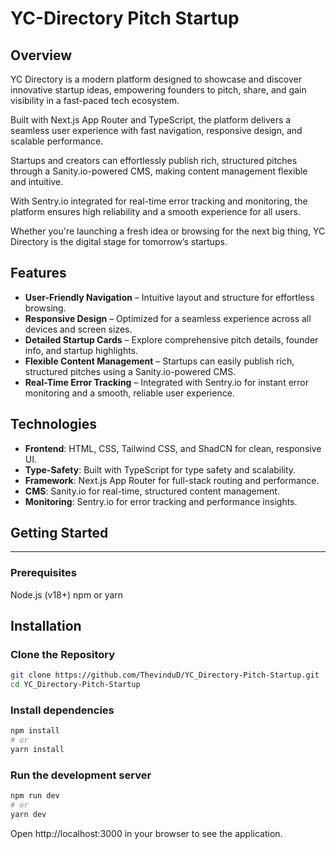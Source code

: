 # YC-Directory Pitch Startup

## Overview

YC Directory is a modern platform designed to showcase and discover innovative startup ideas, empowering founders to pitch, share, and gain visibility in a fast-paced tech ecosystem.

Built with Next.js App Router and TypeScript, the platform delivers a seamless user experience with fast navigation, responsive design, and scalable performance.

Startups and creators can effortlessly publish rich, structured pitches through a Sanity.io-powered CMS, making content management flexible and intuitive.

With Sentry.io integrated for real-time error tracking and monitoring, the platform ensures high reliability and a smooth experience for all users.

Whether you're launching a fresh idea or browsing for the next big thing, YC Directory is the digital stage for tomorrow’s startups.

## Features 

- **User-Friendly Navigation** – Intuitive layout and structure for effortless browsing.
- **Responsive Design** – Optimized for a seamless experience across all devices and screen sizes.
- **Detailed Startup Cards** – Explore comprehensive pitch details, founder info, and startup highlights.
- **Flexible Content Management** – Startups can easily publish rich, structured pitches using a Sanity.io-powered CMS.
- **Real-Time Error Tracking** – Integrated with Sentry.io for instant error monitoring and a smooth, reliable user experience.

## Technologies 

- **Frontend**: HTML, CSS, Tailwind CSS, and ShadCN for clean, responsive UI.
- **Type-Safety**: Built with TypeScript for type safety and scalability.
- **Framework**: Next.js App Router for full-stack routing and performance.
- **CMS**: Sanity.io for real-time, structured content management.
- **Monitoring**: Sentry.io for error tracking and performance insights.

## Getting Started
---
### Prerequisites

Node.js (v18+)
npm or yarn

## Installation
### Clone the Repository
```bash
git clone https://github.com/ThevinduD/YC_Directory-Pitch-Startup.git
cd YC_Directory-Pitch-Startup
```

### Install dependencies
```bash
npm install
# or
yarn install
```

### Run the development server
```bash
npm run dev
# or
yarn dev
```

Open http://localhost:3000 in your browser to see the application.
